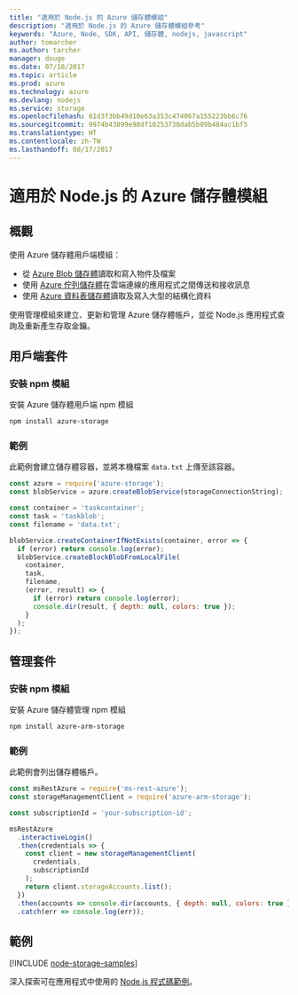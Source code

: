 ```yaml
---
title: "適用於 Node.js 的 Azure 儲存體模組"
description: "適用於 Node.js 的 Azure 儲存體模組參考"
keywords: "Azure, Node, SDK, API, 儲存體, nodejs, javascript"
author: tomarcher
ms.author: tarcher
manager: douge
ms.date: 07/18/2017
ms.topic: article
ms.prod: azure
ms.technology: azure
ms.devlang: nodejs
ms.service: storage
ms.openlocfilehash: 61d3f3bb49d10e63a353c474067a155223bb6c76
ms.sourcegitcommit: 9974b43899e98df10253738dab5b09b484ac1bf5
ms.translationtype: HT
ms.contentlocale: zh-TW
ms.lasthandoff: 08/17/2017
---
```

# <a name="azure-storage-modules-for-nodejs"></a>適用於 Node.js 的 Azure 儲存體模組

## <a name="overview"></a>概觀

使用 Azure 儲存體用戶端模組：

- 從 [Azure Blob 儲存體](https://docs.microsoft.com/azure/storage/storage-nodejs-how-to-use-blob-storage)讀取和寫入物件及檔案
- 使用 [Azure 佇列儲存體](https://docs.microsoft.com/azure/storage/storage-nodejs-how-to-use-queues)在雲端連線的應用程式之間傳送和接收訊息
- 使用 [Azure 資料表儲存體](https://docs.microsoft.com/azure/storage/storage-nodejs-how-to-use-table-storage)讀取及寫入大型的結構化資料

使用管理模組來建立、更新和管理 Azure 儲存體帳戶，並從 Node.js 應用程式查詢及重新產生存取金鑰。

## <a name="client-package"></a>用戶端套件

### <a name="install-the-npm-module"></a>安裝 npm 模組

安裝 Azure 儲存體用戶端 npm 模組

```bash
npm install azure-storage
```

### <a name="example"></a>範例

此範例會建立儲存體容器，並將本機檔案 `data.txt` 上傳至該容器。

```javascript
const azure = require('azure-storage');
const blobService = azure.createBlobService(storageConnectionString);

const container = 'taskcontainer';
const task = 'taskblob';
const filename = 'data.txt';

blobService.createContainerIfNotExists(container, error => {
  if (error) return console.log(error);
  blobService.createBlockBlobFromLocalFile(
    container,
    task,
    filename,
    (error, result) => {
      if (error) return console.log(error);
      console.dir(result, { depth: null, colors: true });
    }
  );
});
```

## <a name="management-package"></a>管理套件

### <a name="install-the-npm-module"></a>安裝 npm 模組 

安裝 Azure 儲存體管理 npm 模組

```bash
npm install azure-arm-storage
```

### <a name="example"></a>範例

此範例會列出儲存體帳戶。

```javascript
const msRestAzure = require('ms-rest-azure');
const storageManagementClient = require('azure-arm-storage');

const subscriptionId = 'your-subscription-id';

msRestAzure
  .interactiveLogin()
  .then(credentials => {
    const client = new storageManagementClient(
      credentials,
      subscriptionId
    );
    return client.storageAccounts.list();
  })
  .then(accounts => console.dir(accounts, { depth: null, colors: true }))
  .catch(err => console.log(err));
```

## <a name="samples"></a>範例

[!INCLUDE [node-storage-samples](../docs-ref-conceptual/includes/storage-samples.md)]

深入探索可在應用程式中使用的 [Node.js 程式碼範例](https://azure.microsoft.com/resources/samples/?platform=nodejs)。
